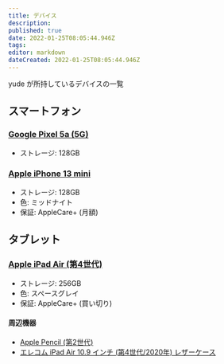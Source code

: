 ```yaml
---
title: デバイス
description: 
published: true
date: 2022-01-25T08:05:44.946Z
tags: 
editor: markdown
dateCreated: 2022-01-25T08:05:44.946Z
---
```


yude が所持しているデバイスの一覧

## スマートフォン
### [Google Pixel 5a (5G)](https://store.google.com/jp/product/pixel_5a_5g_specs?hl=ja)
* ストレージ: 128GB

### [Apple iPhone 13 mini](https://support.apple.com/kb/SP847?viewlocale=ja_JP&locale=ja_JP)
* ストレージ: 128GB
* 色: ミッドナイト
* 保証: AppleCare+ (月額)

## タブレット
### [Apple iPad Air (第4世代)](https://support.apple.com/kb/SP828?locale=ja_JP)
* ストレージ: 256GB
* 色: スペースグレイ
* 保証: AppleCare+ (買い切り)
#### 周辺機器
* [Apple Pencil (第2世代)](https://support.apple.com/kb/SP786?viewlocale=ja_JP&locale=ja_JP)
* [エレコム iPad Air 10.9 インチ (第4世代/2020年) レザーケース](https://www.amazon.co.jp/gp/product/B08NWSC4J7)